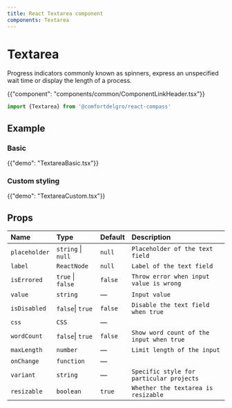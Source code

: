 ```yaml
---
title: React Textarea component
components: Textarea
---
```


# Textarea

<p class="description">Progress indicators commonly known as spinners, express an unspecified wait time or display the length of a process.</p>

{{"component": "components/common/ComponentLinkHeader.tsx"}}

```jsx
import {Textarea} from '@comfortdelgro/react-compass'
```

## Example

### Basic

{{"demo": "TextareaBasic.tsx"}}

### Custom styling

{{"demo": "TextareaCustom.tsx"}}

## Props

| Name          | Type               | Default | Description                              |
| :------------ | :----------------- | :------ | :--------------------------------------- |
| `placeholder` | `string` \| `null` | `null`  | `Placeholder of the text field`          |
| `label`       | `ReactNode`        | `null`  | `Label of the text field`                |
| `isErrored`   | `true` \| `false`  | `false` | `Throw error when input value is wrong`  |
| `value`       | `string`           | —       | `Input value`                            |
| `isDisabled`  | `false`\| `true`   | `false` | `Disable the text field when true`       |
| `css `        | `CSS`              | —       |                                          |
| `wordCount`   | `false`\| `true`   | `false` | `Show word count of the input when true` |
| `maxLength`   | `number`           | —       | `Limit length of the input`              |
| `onChange`    | `function`         | —       |                                          |
| `variant`     | `string`           | —       | `Specific style for particular projects` |
| `resizable`   | `boolean`          | `true`  | `Whether the textarea is resizable`      |
